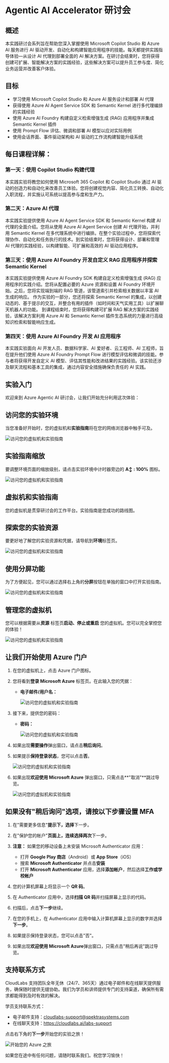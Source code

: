 # Agentic AI Accelerator 研讨会

## 概述
本实践研讨会系列旨在帮助您深入掌握使用 Microsoft Copilot Studio 和 Azure AI 服务进行 AI 驱动开发、自动化和构建智能应用程序的技能。每天都提供实践指导体验—从设计 AI 代理到部署全面的 AI 解决方案。在研讨会结束时，您将获得创建可扩展、智能解决方案的实践经验，这些解决方案可以提升员工参与度、简化业务运营并改善客户体验。

## 目标
- 学习使用 Microsoft Copilot Studio 和 Azure AI 服务设计和部署 AI 代理
- 获得使用 Azure AI Agent Service SDK 和 Semantic Kernel 进行多代理编排的实践经验
- 使用 Azure AI Foundry 构建自定义检索增强生成 (RAG) 应用程序并集成 Semantic Kernel 插件
- 使用 Prompt Flow 评估、微调和部署 AI 模型以应对实际用例
- 使用会话界面、事件驱动架构和 AI 驱动的工作流构建智能升级系统

## 每日课程详解：

### 第一天：使用 Copilot Studio 构建代理
本实践实验将教您如何使用 Microsoft 365 Copilot 和 Copilot Studio 通过 AI 驱动的创造力和自动化来改善员工体验。您将创建视觉内容、简化员工转换、自动化入职流程，并实施认可系统以提高参与度和生产力。

### 第二天：Azure AI 代理
本实践实验提供使用 Azure AI Agent Service SDK 和 Semantic Kernel 构建 AI 代理的全面介绍。您将从使用 Azure AI Agent Service 创建 AI 代理开始，并利用 Semantic Kernel 在多代理系统中进行编排。在整个实验过程中，您将探索代理协作、自动化和任务执行的技术。到实验结束时，您将获得设计、部署和管理 AI 代理的实践经验，以构建智能、可扩展和高效的 AI 驱动应用程序。

### 第三天：使用 Azure AI Foundry 开发自定义 RAG 应用程序并探索 Semantic Kernel
本实践实验提供使用 Azure AI Foundry SDK 构建自定义检索增强生成 (RAG) 应用程序的实践介绍。您将从配置必要的 Azure 资源和设置 AI Foundry 环境开始。之后，您将实现端到端的 RAG 管道，该管道索引并检索相关数据以丰富 AI 生成的响应。
作为实验的一部分，您还将探索 Semantic Kernel 的集成，以创建动态的、基于提示的交互，并整合有用的插件（如时间和天气实用工具）以扩展聊天机器人的功能。
到课程结束时，您将获得构建可扩展 RAG 解决方案的实践经验，该解决方案利用 Azure AI 和 Semantic Kernel 插件生态系统的力量进行高级知识检索和智能响应生成。

### 第四天：使用 Azure AI Foundry 开发 AI 应用程序
本实践实验面向 AI 开发人员、数据科学家、AI 爱好者、云工程师、AI 工程师，旨在提升他们使用 Azure AI Foundry Prompt Flow 进行模型评估和微调的技能。参与者将获得开发自定义 AI 模型、评估其性能和改进结果的实践经验。该实验还涉及聊天流程和基本工具的集成，通过内容安全措施确保负责任的 AI 实践。

<!-- ### 第五天：用于会话式支持的智能升级系统
在本挑战中，您将使用基于 Chainlit 的应用程序，该程序通过 Dapr 的发布-订阅消息机制，管理客户服务中的 AI 代理升级流程。该解决方案集成了多个 Azure 服务，包括 OpenAI、Cosmos DB 和 Service Bus，以实现智能化和可扩展的客户互动。当 AI 代理无法解决用户问题时，系统会通过 Logic Apps 将问题升级至人工客服，并发送审批邮件以便进一步处理。

本实践活动展示了如何将会话式界面、事件驱动架构和 AI 流程自动化有机结合，从而提升客户支持效率与体验。  -->

## 实验入门

欢迎来到 Azure Agentic AI 研讨会，让我们开始充分利用这次体验：

## 访问您的实验环境

当您准备好开始时，您的虚拟机和**实验指南**将在您的网络浏览器中触手可及。

![访问您的虚拟机和实验指南](./media/LabVMChiSimp.png)

## 实验指南缩放

要调整环境页面的缩放级别，请点击实验环境中计时器旁边的 **A↕ : 100%** 图标。

![访问您的虚拟机和实验指南](./media/2.png)

## 虚拟机和实验指南

您的虚拟机是贯穿研讨会的工作平台。实验指南是您成功的路线图。

## 探索您的实验资源

要更好地了解您的实验资源和凭据，请导航到**环境**标签页。

![访问您的虚拟机和实验指南](./media/3.png)

## 使用分屏功能

为了方便起见，您可以通过选择右上角的**分屏**按钮在单独的窗口中打开实验指南。

![访问您的虚拟机和实验指南](./media/4.png)

## 管理您的虚拟机

您可以根据需要从**资源** 标签页**启动、停止或重启** 您的虚拟机。您可以完全掌控您的体验！

![访问您的虚拟机和实验指南](./media/5.png)


## 让我们开始使用 Azure 门户

1. 在您的虚拟机上，点击 Azure 门户图标。
2. 您将看到**登录 Microsoft Azure** 标签页。在此输入您的凭据：

   - **电子邮件/用户名：** <inject key="AzureAdUserEmail"></inject>

     ![访问您的虚拟机和实验指南](./media/6.png)

3. 接下来，提供您的密码：

   - **密码：** <inject key="AzureAdUserPassword"></inject>

     ![访问您的虚拟机和实验指南](./media/7.png)

4. 如果出现**需要操作**弹出窗口，请点击**稍后询问**。
5. 如果提示**保持登录状态**，您可以点击**否**。

   ![访问您的虚拟机和实验指南](./media/8.png)

6. 如果出现**欢迎使用 Microsoft Azure** 弹出窗口，只需点击**"取消"**跳过导览。

   ![访问您的虚拟机和实验指南](./media/9.png)

## 如果没有"稍后询问"选项，请按以下步骤设置 MFA

1. 在"需要更多信息"**提示下，选择**下一步。

1. 在"保护您的帐户"**页面上，连续选择两次**下一步。

1. **注意：** 如果您的移动设备上未安装 Microsoft Authenticator 应用：

   - 打开 **Google Play 商店**（Android）或 **App Store**（iOS）
   - 搜索 **Microsoft Authenticator** 并点击**安装**
   - 打开 **Microsoft Authenticator** 应用，选择**添加帐户**，然后选择**工作或学校帐户**

1. 您的计算机屏幕上将显示一个 **QR 码**。

1. 在 Authenticator 应用中，选择**扫描 QR 码**并扫描屏幕上显示的代码。

1. 扫描后，点击**下一步**继续。

1. 在您的手机上，在 Authenticator 应用中输入计算机屏幕上显示的数字并选择**下一步**。
1. 如果提示保持登录状态，您可以点击"否"。

1. 如果出现**欢迎使用 Microsoft Azure**弹出窗口，只需点击"稍后再说"跳过导览。

## 支持联系方式

CloudLabs 支持团队全年无休（24/7、365天）通过电子邮件和在线聊天提供服务，确保随时提供无缝协助。我们为学员和讲师提供专门的支持渠道，确保所有需求都能得到及时有效的解决。

学员支持联系方式：

- 电子邮件支持：[cloudlabs-support@spektrasystems.com](mailto:cloudlabs-support@spektrasystems.com)
- 在线聊天支持：https://cloudlabs.ai/labs-support

点击右下角的**下一步**开始您的实验之旅！

![开始您的 Azure 之旅](Day-2-Azure-AI-Agents/media/agg6.png)

如果您在途中有任何问题，请随时联系我们。祝您学习愉快！ 
